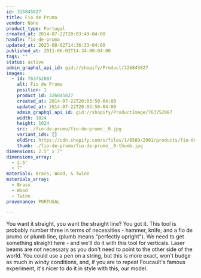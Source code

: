 ```yaml
---
id: 326845827
title: Fio de Prumo
vendor: None
product_type: Portugal
created_at: 2014-07-22T20:03:49-04:00
handle: fio-de-prumo
updated_at: 2023-08-02T14:36:33-04:00
published_at: 2011-06-02T14:34:00-04:00
tags: ""
status: active
admin_graphql_api_id: gid://shopify/Product/326845827
images:
  - id: 763752087
    alt: Fio de Prumo
    position: 1
    product_id: 326845827
    created_at: 2014-07-22T20:03:50-04:00
    updated_at: 2014-07-22T20:03:50-04:00
    admin_graphql_api_id: gid://shopify/ProductImage/763752087
    width: 1024
    height: 1024
    src: ./fio-de-prumo/fio-de-prumo__0.jpg
    variant_ids: []
    oldSrc: https://cdn.shopify.com/s/files/1/0589/2901/products/fio-de-prumo.jpeg?v=1406073830
    thumb: ./fio-de-prumo/fio-de-prumo__0-thumb.jpg
dimensions: 2.5" x 7"
dimensions_array:
  - 2.5"
  - 7"
materials: Brass, Wood, & Twine
materials_array:
  - Brass
  - Wood
  - Twine
provenance: PORTUGAL

---
```


You want it straight, you want the straight line? You got it. This tool is probably number three in terms of necessities - hammer, knife, and a fio de prumo or plumb line, (plumb means "perfectly upright"). We need to get something straight here - and we'll do it with this tool for verticals. Laser beams are not necessary as you don't need to point to the other side of the world. You could use a pen on a string, but this is more exact, won't budge as much in windy conditions, and, if you are to repeat Foucault's famous experiment, it's nicer to do it in style with this, our model.